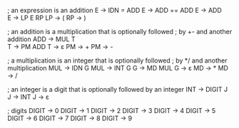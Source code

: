 ; an expression is an addition
E   -> IDN = ADD
E   -> ADD == ADD
E   -> ADD          
E   -> LP E RP
LP  -> (
RP  -> )

; an addition is a multiplication that is optionally followed
; by +- and another addition
ADD -> MUL T  
T   -> PM ADD
T   -> ε
PM  -> +
PM  -> -

; a multiplication is an integer that is optionally followed
; by */ and another multiplication
MUL -> IDN G
MUL -> INT G
G   -> MD MUL
G   -> ε
MD  -> *
MD  -> /

; an integer is a digit that is optionally followed by an integer
INT -> DIGIT J
J   -> INT
J   -> ε

; digits
DIGIT -> 0
DIGIT -> 1
DIGIT -> 2
DIGIT -> 3
DIGIT -> 4
DIGIT -> 5
DIGIT -> 6
DIGIT -> 7
DIGIT -> 8
DIGIT -> 9
